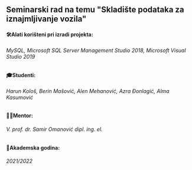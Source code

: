 ## Seminarski rad na temu "Skladište podataka za iznajmljivanje vozila"
#### 🛠Alati korišteni pri izradi projekta: 
###### MySQL, Microsoft SQL Server Management Studio 2018, Microsoft Visual Studio 2019
#### 🎓Studenti: 
###### Harun Kološ, Berin Mašović, Alen Mehanović, Azra Đonlagić, Alma Kasumović
#### 👨‍🏫Mentor:
###### V. prof. dr. Samir Omanović dipl. ing. el.
#### 📅Akademska godina:
###### 2021/2022
